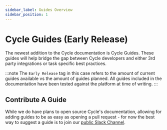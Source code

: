 ```yaml
---
sidebar_label: Guides Overview
sidebar_position: 1
---
```


# Cycle Guides (Early Release)
The newest addition to the Cycle documentation is Cycle Guides.  These guides will help bridge the gap between Cycle developers and either 3rd party integrations or task specific best practices.


:::note
The `Early Release` tag in this case refers to the amount of current guides available vs the amount of guides planned.  All guides included in the documentation have been tested against the platform at time of writing.
:::

## Contribute A Guide
While we do have plans to open source Cycle's documentation, allowing for adding guides to be as easy as opening a pull request - for now the best way to suggest a guide is to join our [public Slack Channel](https://slack.cycle.io).

